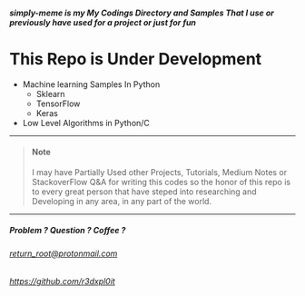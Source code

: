 ##### simply-meme is my My Codings Directory and Samples That I use or previously have used for a project or just for fun 
# This Repo is Under Development 

- Machine learning Samples In Python
    - Sklearn
    - TensorFlow
    - Keras
- Low Level Algorithms in Python/C 


---
> #### Note 
>I may have Partially Used other Projects, Tutorials, Medium Notes or StackoverFlow Q&A for
>writing this codes so the honor of this repo is to every great person that have steped into researching 
>and Developing in any area, in any part of the world. 
---
##### Problem ? Question ? Coffee ? 
###### return_root@protonmail.com
###### https://github.com/r3dxpl0it
